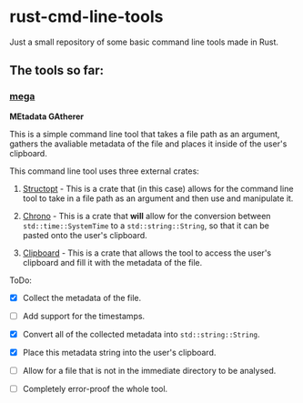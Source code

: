 # rust-cmd-line-tools
Just a small repository of some basic command line tools made in Rust.

## The tools so far:

### [mega](https://github.com/MetallicSquid/rust-cmd-line-tools/tree/master/mega)

**MEtadata GAtherer**

This is a simple command line tool that takes a file path as an argument, gathers the avaliable metadata of the file and places it inside of the user's clipboard.

This command line tool uses three external crates:

1.  [Structopt](https://github.com/TeXitoi/structopt) - This is a crate that (in this case) allows for the command line tool to take in a file path as an argument and then use and manipulate it.

2.  [Chrono](https://github.com/chronotope/chrono) - This is a crate that **will** allow for the conversion between `std::time::SystemTime` to a `std::string::String`, so that it can be pasted onto the user's clipboard.

3.  [Clipboard](https://github.com/aweinstock314/rust-clipboard) - This is a crate that allows the tool to access the user's clipboard and fill it with the metadata of the file.


ToDo:
 - [x]  Collect the metadata of the file.
 - [ ]  Add support for the timestamps. 
 - [x]  Convert all of the collected metadata into `std::string::String`.
 - [x]  Place this metadata string into the user's clipboard.
 - [ ]  Allow for a file that is not in the immediate directory to be analysed. 
 - [ ]  Completely error-proof the whole tool.

